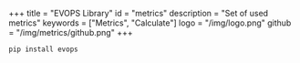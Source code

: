 +++
title = "EVOPS Library"
id = "metrics"
description = "Set of used metrics" 
keywords = ["Metrics", "Calculate"]
logo = "/img/logo.png"
github = "/img/metrics/github.png"
+++

```bash
pip install evops
```